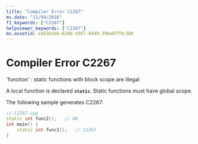 ```yaml
---
title: "Compiler Error C2267"
ms.date: "11/04/2016"
f1_keywords: ["C2267"]
helpviewer_keywords: ["C2267"]
ms.assetid: ea63bebb-6208-4367-8440-39be07f9c360
---
```

# Compiler Error C2267

'function' : static functions with block scope are illegal

A local function is declared **`static`**. Static functions must have global scope.

The following sample generates C2267:

```cpp
// C2267.cpp
static int func2();   // OK
int main() {
    static int func1();   // C2267
}
```
